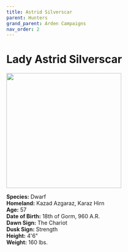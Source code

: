 ```yaml
---
title: Astrid Silverscar
parent: Hunters
grand_parent: Arden Campaigns
nav_order: 2
---
```

  
# Lady Astrid Silverscar

<img src="https://cdn.discordapp.com/attachments/539039028196933643/609065378844377147/dwarf_cleric_female_time.jpg"  width="300">

**Species:** Dwarf<br>
**Homeland:** Kazad Azgaraz, Karaz Hirn<br>
**Age:** 57<br>
**Date of Birth:** 18th of Gorm, 960 A.R.<br>
**Dawn Sign:** The Chariot<br>
**Dusk Sign:** Strength<br>
**Height:** 4'6"<br>
**Weight:** 160 lbs.